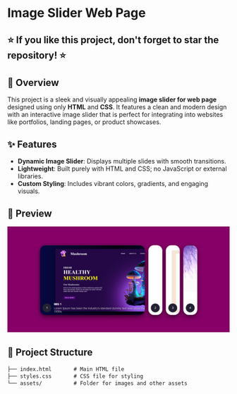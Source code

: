 # Image Slider Web Page

## ⭐ If you like this project, don't forget to star the repository! ⭐

## 🌟 Overview
This project is a sleek and visually appealing **image slider for web page** designed using only **HTML** and **CSS**. It features a clean and modern design with an interactive image slider that is perfect for integrating into websites like portfolios, landing pages, or product showcases.

## ✨ Features
- **Dynamic Image Slider**: Displays multiple slides with smooth transitions.
- **Lightweight**: Built purely with HTML and CSS; no JavaScript or external libraries.
- **Custom Styling**: Includes vibrant colors, gradients, and engaging visuals.

## 📸 Preview
![Preview](./assets/ss.png)  

## 📂 Project Structure
```plaintext
├── index.html       # Main HTML file
├── styles.css       # CSS file for styling
└── assets/          # Folder for images and other assets
```

<!-- https://www.youtube.com/watch?v=2pZR-vfbcbo -->
